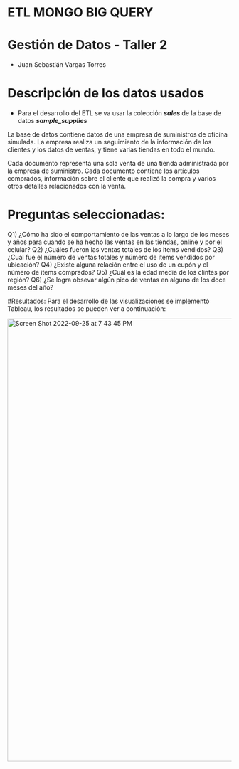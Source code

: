 # ETL MONGO BIG QUERY

# Gestión de Datos - Taller 2
- Juan Sebastián Vargas Torres


# Descripción de los datos usados

 - Para el desarrollo del ETL se va usar la colección ***sales*** de la base de datos ***sample_supplies***

La base de datos contiene datos de una empresa de suministros de oficina simulada. La empresa realiza un seguimiento de la información de los clientes y los datos de ventas, y tiene varias tiendas en todo el mundo.


Cada documento representa una sola venta de una tienda administrada por la empresa de suministro. Cada documento contiene los artículos comprados, información sobre el cliente que realizó la compra y varios otros detalles relacionados con la venta.


# Preguntas seleccionadas:


Q1) ¿Cómo ha sido el comportamiento de las ventas a lo largo de los meses y años para cuando se ha hecho las ventas en las tiendas, online y por el celular?
Q2) ¿Cuáles fueron las ventas totales de los items vendidos?
Q3) ¿Cuál fue el número de ventas totales y número de items vendidos por ubicación?
Q4) ¿Existe alguna relación entre el uso de un cupón y el número de items comprados?
Q5) ¿Cuál es la edad media de los clintes por región?
Q6) ¿Se logra obsevar algún pico de ventas en alguno de los doce meses del año?


#Resultados:
Para el desarrollo de las visualizaciones se implementó Tableau, los resultados se pueden ver a continuación:



<img width="996" alt="Screen Shot 2022-09-25 at 7 43 45 PM" src="https://user-images.githubusercontent.com/52805660/192173730-79602b7e-34fa-49e5-acef-217bb1eab569.png">

